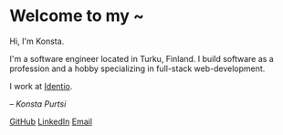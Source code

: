 # Welcome to my ~
Hi, I'm Konsta.

I'm a software engineer located in Turku, Finland.
I build software as a profession and a hobby specializing in full-stack web-development.

I work at [Identio](https://identio.fi/en).

_– Konsta Purtsi_

[GitHub](https://github.com/kovipu)
[LinkedIn](https://www.linkedin.com/in/konsta-purtsi/)
[Email](mailto:konsta.purtsi@gmail.com)